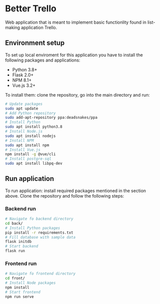 # Better Trello
Web application that is meant to implement basic functionlity found in list-making application Trello.

## Environment setup
To set up local enviroment for this application you have to install the following packages and applications:

* Python 3.8+
* Flask 2.0+
* NPM 8.1+
* Vue.js 3.2+

To install them: clone the repository, go into the main directory and run:
```bash
# Update packages
sudo apt update
# Add Python repository
sudo add-apt-repository ppa:deadsnakes/ppa
# Install Python
sudo apt install python3.8
# Install Node.js
sudo apt install nodejs
# Install NPM
sudo apt install npm
# Install Vue.js
npm install -g @vue/cli
# Install postgre-sql
sudo apt install libpq-dev
```
## Run application
To run application: install required packages mentioned in the section above. Clone the repository and follow the following steps:
### Backend run
```bash
# Navigate fo backend directory
cd back/
# Install Python packages
pip install -r requirements.txt
# Fill database with sample data
flask initdb
# Start backend
flask run
```
### Frontend run
```bash
# Navigate fo frontend directory
cd front/
# Install Node packages
npm install
# Start frontend
npm run serve
```
